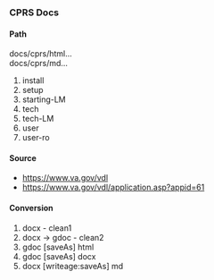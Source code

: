 ### CPRS Docs

#### Path
docs/cprs/html...  
docs/cprs/md...   
1. install
2. setup
3. starting-LM
4. tech
5. tech-LM
6. user
7. user-ro


#### Source
* https://www.va.gov/vdl
* https://www.va.gov/vdl/application.asp?appid=61  


#### Conversion
1. docx - clean1
2. docx -> gdoc - clean2
3. gdoc [saveAs] html
4. gdoc [saveAs] docx
5. docx [writeage:saveAs] md



